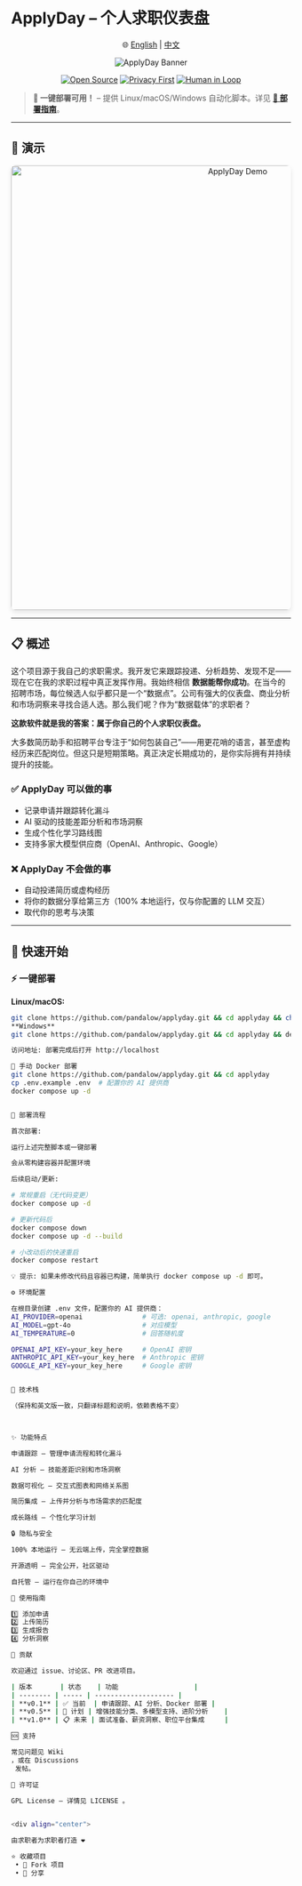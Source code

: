 # ApplyDay – 个人求职仪表盘

<div align="center">

🌐 [English](README.md) | [中文](README.zh-CN.md)

![ApplyDay Banner](https://capsule-render.vercel.app/api?type=cylinder&color=0:a8edea,50:fed6e3,100:ffd89b&height=120&section=header&text=ApplyDay&fontSize=50&fontColor=2c3e50&desc=您的个人求职仪表盘，由数据驱动&descAlignY=80)

[![Open Source](https://img.shields.io/badge/开源-❤️-red?style=flat-square)](https://github.com/pandalow/applyday)
[![Privacy First](https://img.shields.io/badge/隐私-🔒%20本地运行-green?style=flat-square)](#隐私与安全)
[![Human in Loop](https://img.shields.io/badge/人类参与-🤝-orange?style=flat-square)](#理念)

</div>

> **🎯 一键部署可用！** – 提供 Linux/macOS/Windows 自动化脚本。详见 [**📖 部署指南**](docs/DEPLOYMENT.md)。

---

## 📸 演示

<div align="center">
<img src="docs/images/showcase.gif" alt="ApplyDay Demo" width="800" style="border-radius: 8px; box-shadow: 0 4px 8px rgba(0,0,0,0.1);"/>
</div>

---

## 📋 概述

这个项目源于我自己的求职需求。我开发它来跟踪投递、分析趋势、发现不足——现在它在我的求职过程中真正发挥作用。我始终相信 **数据能帮你成功**。在当今的招聘市场，每位候选人似乎都只是一个“数据点”。公司有强大的仪表盘、商业分析和市场洞察来寻找合适人选。那么我们呢？作为“数据载体”的求职者？

**这款软件就是我的答案：属于你自己的个人求职仪表盘。**

大多数简历助手和招聘平台专注于“如何包装自己”——用更花哨的语言，甚至虚构经历来匹配岗位。但这只是短期策略。真正决定长期成功的，是你实际拥有并持续提升的技能。

### ✅ ApplyDay 可以做的事
- 记录申请并跟踪转化漏斗  
- AI 驱动的技能差距分析和市场洞察  
- 生成个性化学习路线图  
- 支持多家大模型供应商（OpenAI、Anthropic、Google）  

### ❌ ApplyDay 不会做的事
- 自动投递简历或虚构经历  
- 将你的数据分享给第三方（100% 本地运行，仅与你配置的 LLM 交互）  
- 取代你的思考与决策  

---

## 🚀 快速开始

### ⚡ 一键部署

**Linux/macOS:**
```bash
git clone https://github.com/pandalow/applyday.git && cd applyday && chmod +x deploy.sh && ./deploy.sh
**Windows**
git clone https://github.com/pandalow/applyday.git && cd applyday && deploy.bat

访问地址: 部署完成后打开 http://localhost

🐳 手动 Docker 部署
git clone https://github.com/pandalow/applyday.git && cd applyday
cp .env.example .env  # 配置你的 AI 提供商
docker compose up -d


🔄 部署流程

首次部署:

运行上述完整脚本或一键部署

会从零构建容器并配置环境

后续启动/更新:

# 常规重启（无代码变更）
docker compose up -d

# 更新代码后
docker compose down
docker compose up -d --build

# 小改动后的快速重启
docker compose restart

💡 提示: 如果未修改代码且容器已构建，简单执行 docker compose up -d 即可。

⚙️ 环境配置

在根目录创建 .env 文件，配置你的 AI 提供商：
AI_PROVIDER=openai               # 可选: openai, anthropic, google
AI_MODEL=gpt-4o                  # 对应模型
AI_TEMPERATURE=0                 # 回答随机度

OPENAI_API_KEY=your_key_here     # OpenAI 密钥
ANTHROPIC_API_KEY=your_key_here  # Anthropic 密钥  
GOOGLE_API_KEY=your_key_here     # Google 密钥


🔧 技术栈

（保持和英文版一致，只翻译标题和说明，依赖表格不变）



✨ 功能特点

申请跟踪 – 管理申请流程和转化漏斗

AI 分析 – 技能差距识别和市场洞察

数据可视化 – 交互式图表和网络关系图

简历集成 – 上传并分析与市场需求的匹配度

成长路线 – 个性化学习计划

🔒 隐私与安全

100% 本地运行 – 无云端上传，完全掌控数据

开源透明 – 完全公开，社区驱动

自托管 – 运行在你自己的环境中

📖 使用指南

1️⃣ 添加申请
2️⃣ 上传简历
3️⃣ 生成报告
4️⃣ 分析洞察

🤝 贡献

欢迎通过 issue、讨论区、PR 改进项目。

| 版本       | 状态    | 功能                   |
| -------- | ----- | -------------------- |
| **v0.1** | ✅ 当前  | 申请跟踪、AI 分析、Docker 部署 |
| **v0.5** | 🔄 计划 | 增强技能分类、多模型支持、进阶分析    |
| **v1.0** | 📋 未来 | 面试准备、薪资洞察、职位平台集成     |

🆘 支持

常见问题见 Wiki
，或在 Discussions
 发帖。

📄 许可证

GPL License – 详情见 LICENSE 。


<div align="center">

由求职者为求职者打造 ❤️

⭐ 收藏项目
 • 🍴 Fork 项目
 • 📢 分享

